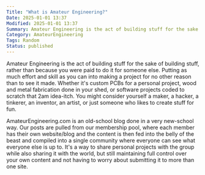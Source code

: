 ```yaml
---
Title: "What is Amateur Engineering?"
Date: 2025-01-01 13:37
Modified: 2025-01-01 13:37
Summary: Amateur Engineering is the act of building stuff for the sake of building stuff, rather than because you were paid to do it for someone else. Putting as much effort and skill as you can into making a project for no other reason than to see it made. This article explains the goals behind AmateurEngineering.com, and more about what we mean when we refer to Amateur Engineering as a phrase.
Category: AmateurEngineering
Tags: Random
Status: published
---
```


Amateur Engineering is the act of building stuff for the sake of building stuff, rather than because you were paid to do it for someone else. Putting as much effort and skill as you can into making a project for no other reason than to see it made. Whether it's custom PCBs for a personal project, wood and metal fabrication done in your shed, or software projects coded to scratch that 2am idea-itch. You might consider yourself a maker, a hacker, a tinkerer, an inventor, an artist, or just someone who likes to create stuff for fun.

AmateurEngineering.com is an old-school blog done in a very new-school way. Our posts are pulled from our membership pool, where each member has their own website/blog and the content is then fed into the belly of the beast and compiled into a single community where everyone can see what everyone else is up to. It's a way to share personal projects with the group while also sharing it with the world, but still maintaining full control over your own content and not having to worry about submitting it to more than one site.
